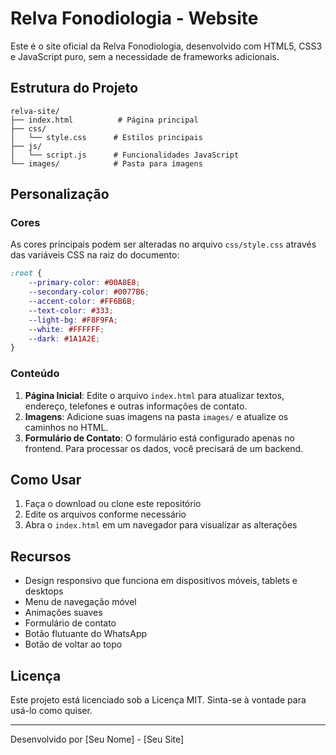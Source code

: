 # Relva Fonodiologia - Website

Este é o site oficial da Relva Fonodiologia, desenvolvido com HTML5, CSS3 e JavaScript puro, sem a necessidade de frameworks adicionais.

## Estrutura do Projeto

```
relva-site/
├── index.html          # Página principal
├── css/
│   └── style.css      # Estilos principais
├── js/
│   └── script.js      # Funcionalidades JavaScript
└── images/            # Pasta para imagens
```

## Personalização

### Cores

As cores principais podem ser alteradas no arquivo `css/style.css` através das variáveis CSS na raiz do documento:

```css
:root {
    --primary-color: #00A8E8;
    --secondary-color: #0077B6;
    --accent-color: #FF6B6B;
    --text-color: #333;
    --light-bg: #F8F9FA;
    --white: #FFFFFF;
    --dark: #1A1A2E;
}
```

### Conteúdo

1. **Página Inicial**: Edite o arquivo `index.html` para atualizar textos, endereço, telefones e outras informações de contato.
2. **Imagens**: Adicione suas imagens na pasta `images/` e atualize os caminhos no HTML.
3. **Formulário de Contato**: O formulário está configurado apenas no frontend. Para processar os dados, você precisará de um backend.

## Como Usar

1. Faça o download ou clone este repositório
2. Edite os arquivos conforme necessário
3. Abra o `index.html` em um navegador para visualizar as alterações

## Recursos

- Design responsivo que funciona em dispositivos móveis, tablets e desktops
- Menu de navegação móvel
- Animações suaves
- Formulário de contato
- Botão flutuante do WhatsApp
- Botão de voltar ao topo

## Licença

Este projeto está licenciado sob a Licença MIT. Sinta-se à vontade para usá-lo como quiser.

---

Desenvolvido por [Seu Nome] - [Seu Site]
